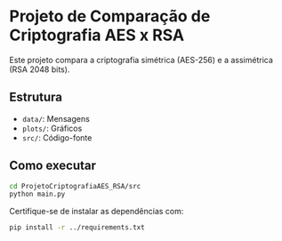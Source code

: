 # Projeto de Comparação de Criptografia AES x RSA

Este projeto compara a criptografia simétrica (AES-256) e a assimétrica (RSA 2048 bits).

## Estrutura
- `data/`: Mensagens
- `plots/`: Gráficos
- `src/`: Código-fonte



## Como executar

```bash
cd ProjetoCriptografiaAES_RSA/src
python main.py
```

Certifique-se de instalar as dependências com:

```bash
pip install -r ../requirements.txt
```
